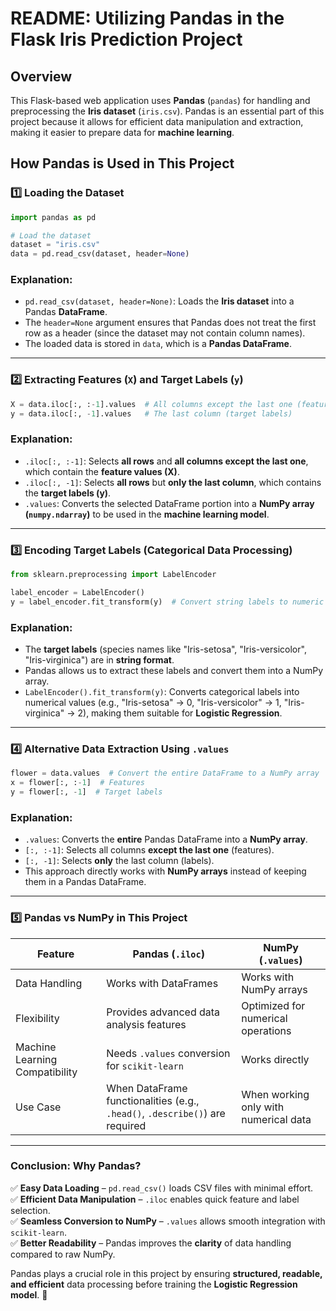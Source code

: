 # README: Utilizing Pandas in the Flask Iris Prediction Project

## Overview
This Flask-based web application uses **Pandas** (`pandas`) for handling and preprocessing the **Iris dataset** (`iris.csv`). Pandas is an essential part of this project because it allows for efficient data manipulation and extraction, making it easier to prepare data for **machine learning**.

## How Pandas is Used in This Project

### **1️⃣ Loading the Dataset**
```python
import pandas as pd

# Load the dataset
dataset = "iris.csv"
data = pd.read_csv(dataset, header=None)
```
### **Explanation:**
- `pd.read_csv(dataset, header=None)`: Loads the **Iris dataset** into a Pandas **DataFrame**.
- The `header=None` argument ensures that Pandas does not treat the first row as a header (since the dataset may not contain column names).
- The loaded data is stored in `data`, which is a **Pandas DataFrame**.

---

### **2️⃣ Extracting Features (`X`) and Target Labels (`y`)**
```python
X = data.iloc[:, :-1].values  # All columns except the last one (features)
y = data.iloc[:, -1].values   # The last column (target labels)
```
### **Explanation:**
- `.iloc[:, :-1]`: Selects **all rows** and **all columns except the last one**, which contain the **feature values (X)**.
- `.iloc[:, -1]`: Selects **all rows** but **only the last column**, which contains the **target labels (y)**.
- `.values`: Converts the selected DataFrame portion into a **NumPy array (`numpy.ndarray`)** to be used in the **machine learning model**.

---

### **3️⃣ Encoding Target Labels (Categorical Data Processing)**
```python
from sklearn.preprocessing import LabelEncoder

label_encoder = LabelEncoder()
y = label_encoder.fit_transform(y)  # Convert string labels to numeric values
```
### **Explanation:**
- The **target labels** (species names like "Iris-setosa", "Iris-versicolor", "Iris-virginica") are in **string format**.
- Pandas allows us to extract these labels and convert them into a NumPy array.
- `LabelEncoder().fit_transform(y)`: Converts categorical labels into numerical values (e.g., "Iris-setosa" → 0, "Iris-versicolor" → 1, "Iris-virginica" → 2), making them suitable for **Logistic Regression**.

---

### **4️⃣ Alternative Data Extraction Using `.values`**
```python
flower = data.values  # Convert the entire DataFrame to a NumPy array
x = flower[:, :-1]  # Features
y = flower[:, -1]  # Target labels
```
### **Explanation:**
- `.values`: Converts the **entire** Pandas DataFrame into a **NumPy array**.
- `[:, :-1]`: Selects all columns **except the last one** (features).
- `[:, -1]`: Selects **only** the last column (labels).
- This approach directly works with **NumPy arrays** instead of keeping them in a Pandas DataFrame.

---

### **5️⃣ Pandas vs NumPy in This Project**
| Feature | Pandas (`.iloc`) | NumPy (`.values`) |
|---------|----------------|----------------|
| Data Handling | Works with DataFrames | Works with NumPy arrays |
| Flexibility | Provides advanced data analysis features | Optimized for numerical operations |
| Machine Learning Compatibility | Needs `.values` conversion for `scikit-learn` | Works directly |
| Use Case | When DataFrame functionalities (e.g., `.head()`, `.describe()`) are required | When working only with numerical data |

---

### **Conclusion: Why Pandas?**
✅ **Easy Data Loading** – `pd.read_csv()` loads CSV files with minimal effort.  
✅ **Efficient Data Manipulation** – `.iloc` enables quick feature and label selection.  
✅ **Seamless Conversion to NumPy** – `.values` allows smooth integration with `scikit-learn`.  
✅ **Better Readability** – Pandas improves the **clarity** of data handling compared to raw NumPy.  

Pandas plays a crucial role in this project by ensuring **structured, readable, and efficient** data processing before training the **Logistic Regression model**. 🚀

